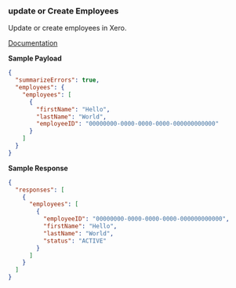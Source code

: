 ### update or Create Employees

Update or create employees in Xero.

[Documentation](https://xeroapi.github.io/xero-node/accounting/index.html#api-Accounting-updateOrCreateEmployees)

**Sample Payload**
```json
{
  "summarizeErrors": true,
  "employees": {
    "employees": [
      {
        "firstName": "Hello",
        "lastName": "World",
        "employeeID": "00000000-0000-0000-0000-000000000000"
      }
    ]
  }
}
```

**Sample Response**
```json
{
  "responses": [
    {
      "employees": [
        {
          "employeeID": "00000000-0000-0000-0000-000000000000",
          "firstName": "Hello",
          "lastName": "World",
          "status": "ACTIVE"
        }
      ]
    }
  ]
}
```
